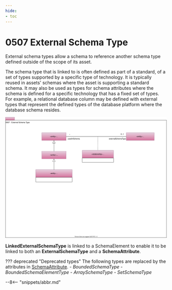 ```yaml
---
hide:
- toc
---
```


<!-- SPDX-License-Identifier: CC-BY-4.0 -->
<!-- Copyright Contributors to the ODPi Egeria project. -->

# 0507 External Schema Type

External schema types allow a schema to reference another schema type
defined outside of the scope of its asset.

The schema type that is linked to is often defined as part of a standard,
of a set of types supported by a specific type of technology.
It is typically reused in assets' schemas where the asset is supporting
a standard schema.  It may also be used as types for schema attributes
where the schema is defined for a specific technology that has a fixed set of types.
For example, a relational database column may be defined with
external types that represent the defined types of the database platform
where the database schema resides.

![UML](0507-External-Schema-Type.svg)

**LinkedExternalSchemaType** is linked to a SchemaElement to
enable it to be linked to both an **ExternalSchemaType** and a **SchemaAttribute**.

??? deprecated "Deprecated types"
    The following types are replaced by the attributes in [SchemaAttribute](0505-Schema-Attributes.md).
    - *BoundedSchemaType*
    - *BoundedSchemaElementType*
    - *ArraySchemaType*
    - *SetSchemaType*

--8<-- "snippets/abbr.md"